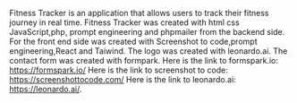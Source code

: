 Fitness Tracker is an application that allows users to track their fitness journey in real time.
Fitness Tracker was created with html css JavaScript,php, prompt engineering and phpmailer from the backend side.
For the front end side was created with Screenshot to code,prompt engineering,React and Taiwind.
The logo was created with
leonardo.ai.
The contact form was created with formpark.
Here is the link to formspark.io: 
https://formspark.io/ 
Here is the link to screenshot to code:
https://screenshottocode.com/
Here is the link to leonardo.ai:
https://leonardo.ai/.
